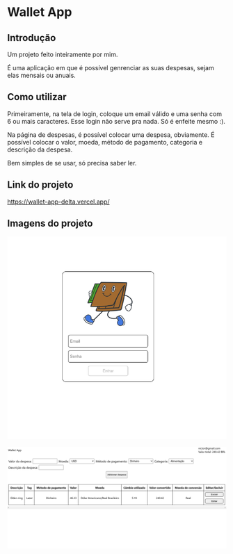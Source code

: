 # Wallet App

## Introdução
Um projeto feito inteiramente por mim.

É uma aplicação em que é possível genrenciar as suas despesas, sejam elas mensais ou anuais.

## Como utilizar
Primeiramente, na tela de login, coloque um email válido e uma senha com 6 ou mais caracteres. Esse login não serve pra nada. Só é enfeite mesmo :).

Na página de despesas, é possível colocar uma despesa, obviamente. É possível colocar o valor, moeda, método de pagamento, categoria e descrição da despesa.

Bem simples de se usar, só precisa saber ler.

## Link do projeto
https://wallet-app-delta.vercel.app/

## Imagens do projeto

![Tela de login](images/pagina-de-login.png)

![Tela de despesas](images/pagina-de-despesas.png)

